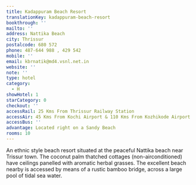 ```yaml
---
title: Kadappuram Beach Resort
translationKey: kadappuram-beach-resort
bookthrough: ''
mailto: ''
address: Nattika Beach
city: Thrissur
postalcode: 680 572
phone: 487-644 988 , 429 542
mobile: ''
email: kbrnatik@md4.vsnl.net.in
website: ''
note: ''
type: hotel
category:
  - H
showHotel: 1
starCategory: 0
checkout: ''
accessRail: 25 Kms From Thrissur Railway Station
accessAir: 45 Kms From Kochi Airport & 110 Kms From Kozhikode Airport
accessBus: ''
advantage: Located right on a Sandy Beach
rooms: 10
---
```

An ethnic style beach resort situated at the peaceful Nattika beach near Trissur town. The coconut palm thatched cottages (non-airconditioned)  have ceilings panelled with aromatic herbal grasses. The excellent beach nearby is accessed by means of a rustic bamboo bridge, across a large pool of tidal sea water.